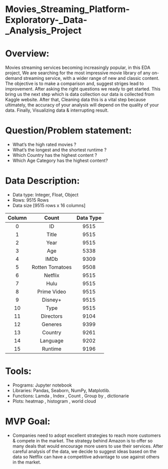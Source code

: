 # Movies_Streaming_Platform-Exploratory-_Data-_Analysis_Project
# Overview:
Movies streaming services becoming increasingly popular, in this EDA project, We are searching for the most impressive movie library of any on-demand streaming service, with a wider range of new and classic content.
The objective is to make a comparison and, suggest striges lead to improvement.  After asking the right questions we ready to get started. This bring us the next step which is data collection our data is collected from Kaggle website. After that,  Cleaning data this is a vital step because ultimately, the accuracy of your analysis will depend on the quality of your data.
Finally, Visualizing data & interrupting result.

# Question/Problem statement:
* What’s the high rated movies ? 
* What’s the longest and the shortest runtime ?
* Which Country has the highest content ? 
* Which Age Category has the highest content?

# Data Description:
 * Data type: Integer, Float, Object
 * Rows: 9515 Rows
 * Data size [9515 rows x 16 columns]

  |Column          |Count    |Data Type | 
  |:--------------:|:-------:|:--------:|
0 |ID              |9515     |Int64     |   
1 |Title           |9515     |Object    |
2 |Year            |9515     |Int64     |
3 |Age             |5338     |Object    |
4 |IMDb            |9309     |Object    |
5 |Rotten Tomatoes |9508     |Object    |
6 |Netflix         |9515     |Int64     |
7 |Hulu            |9515     |Int64     |
8 |Prime Video     |9515     |Int64     |
9 |Disney+         |9515     |Int64     |
10|Type            |9515     |Int64     |
11|Directors       |9104     |Object    |
12|Generes         |9399     |Object    |
13|Country         |9261     |Object    |
14|Language        |9202     |Object    |
15|Runtime         |9196     |Float64   |

# Tools:
* Programs: Jupyter notebook
* Libraries: Pandas, Seaborn, NumPy, Matplotlib.
* Functions:  Lamda , Index , Count , Group by , dictionarie 
* Plots: heatmap , histogram , world cloud 

# MVP Goal:
* Companies need to adopt excellent strategies to reach more customers & compete in the market. The strategy behind Amazon is to offer so many deals that would encourage more users to use their services. 
After careful analysis of the data, we decide to suggest ideas based on the data so Netflix can have a competitive advantage to use against others in the market. 

